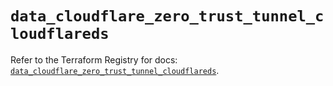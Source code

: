 # `data_cloudflare_zero_trust_tunnel_cloudflareds`

Refer to the Terraform Registry for docs: [`data_cloudflare_zero_trust_tunnel_cloudflareds`](https://registry.terraform.io/providers/cloudflare/cloudflare/5.5.0/docs/data-sources/zero_trust_tunnel_cloudflareds).
